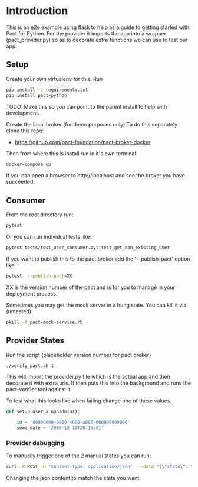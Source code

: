 # Introduction

This is an e2e example using flask to help as a guide to getting started with Pact for Python. For the provider it imports the app into a wrapper (pact_provider.py) so as to decorate extra functions we can use to test our app.

## Setup

Create your own virtualenv for this. Run

```bash
pip install -r requirements.txt
pip install pact-python
```

TODO: Make this so you can point to the parent install to help with development.

Create the local broker (for demo purposes only) To do this separately clone this repo:
* https://github.com/pact-foundation/pact-broker-docker

Then from where this is install run in it's own terminal

```bash
docker-compose up
```

If you can open a browser to http://localhost and see the broker you have succeeded.

## Consumer

From the root directory run:

```bash
pytest
```

Or you can run individual tests like:

```bash
pytest tests/test_user_consumer.py::test_get_non_existing_user
```

If you want to publish this to the pact broker add the '--publish-pact' option like:

```bash
pytest  --publish-pact=XX
```

XX is the version number of the pact and is for you to manage in your deployment process.

Sometimes you may get the mock server in a hung state. You can kill it via (untested):

```bash
pkill -f pact-mock-service.rb
```

## Provider States

Run the script (placeholder version number for pact broker)

```bash
./verify_pact.sh 1
```

This will import the provider.py file which is the actual app and then decorate it with extra urls. It then puts this into the background and runs the pact-verifier tool against it.

To test what this looks like when failing change one of these values.

```python
def setup_user_a_nonadmin():

    id = '00000000-0000-4000-a000-000000000000'
    some_date = '2016-12-15T20:16:01'

```

### Provider debugging

To manually trigger one of the 2 manual states you can run:

```bash
curl -X POST -H "Content-Type: application/json"  --data "{\"state\": \"UserA exists and is not an administrator\"}" http://127.0.0.1:5000/_pact/provider_states
```

Changing the json content to match the state you want.
